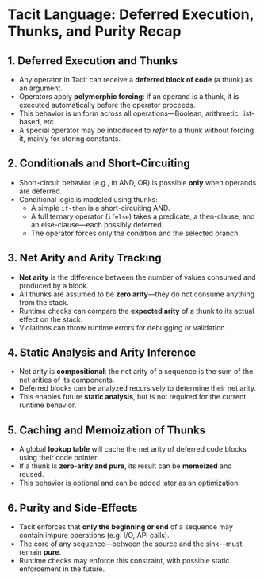 # Tacit Language: Deferred Execution, Thunks, and Purity Recap

## 1. Deferred Execution and Thunks

- Any operator in Tacit can receive a **deferred block of code** (a thunk) as an argument.
- Operators apply **polymorphic forcing**: if an operand is a thunk, it is executed automatically before the operator proceeds.
- This behavior is uniform across all operations—Boolean, arithmetic, list-based, etc.
- A special operator may be introduced to *refer* to a thunk without forcing it, mainly for storing constants.

## 2. Conditionals and Short-Circuiting

- Short-circuit behavior (e.g., in AND, OR) is possible **only** when operands are deferred.
- Conditional logic is modeled using thunks:
  - A simple `if-then` is a short-circuiting AND.
  - A full ternary operator (`ifelse`) takes a predicate, a then-clause, and an else-clause—each possibly deferred.
  - The operator forces only the condition and the selected branch.

## 3. Net Arity and Arity Tracking

- **Net arity** is the difference between the number of values consumed and produced by a block.
- All thunks are assumed to be **zero arity**—they do not consume anything from the stack.
- Runtime checks can compare the **expected arity** of a thunk to its actual effect on the stack.
- Violations can throw runtime errors for debugging or validation.

## 4. Static Analysis and Arity Inference

- Net arity is **compositional**: the net arity of a sequence is the sum of the net arities of its components.
- Deferred blocks can be analyzed recursively to determine their net arity.
- This enables future **static analysis**, but is not required for the current runtime behavior.

## 5. Caching and Memoization of Thunks

- A global **lookup table** will cache the net arity of deferred code blocks using their code pointer.
- If a thunk is **zero-arity and pure**, its result can be **memoized** and reused.
- This behavior is optional and can be added later as an optimization.

## 6. Purity and Side-Effects

- Tacit enforces that **only the beginning or end** of a sequence may contain impure operations (e.g. I/O, API calls).
- The core of any sequence—between the source and the sink—must remain **pure**.
- Runtime checks may enforce this constraint, with possible static enforcement in the future.

